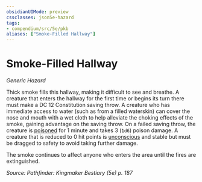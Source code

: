 ```yaml
---
obsidianUIMode: preview
cssclasses: json5e-hazard
tags:
- compendium/src/5e/pkb
aliases: ["Smoke-Filled Hallway"]
---
```

# Smoke-Filled Hallway
*Generic Hazard*  

Thick smoke fills this hallway, making it difficult to see and breathe. A creature that enters the hallway for the first time or begins its turn there must make a DC 12 Constitution saving throw. A creature who has immediate access to water (such as from a filled waterskin) can cover the nose and mouth with a wet cloth to help alleviate the choking effects of the smoke, gaining advantage on the saving throw. On a failed saving throw, the creature is [poisoned](2-Mechanics/CLI/rules/conditions.md#poisoned) for 1 minute and takes 3 (`1d6`) poison damage. A creature that is reduced to 0 hit points is [unconscious](2-Mechanics/CLI/rules/conditions.md#unconscious) and stable but must be dragged to safety to avoid taking further damage.

The smoke continues to affect anyone who enters the area until the fires are extinguished.

*Source: Pathfinder: Kingmaker Bestiary (5e) p. 187*